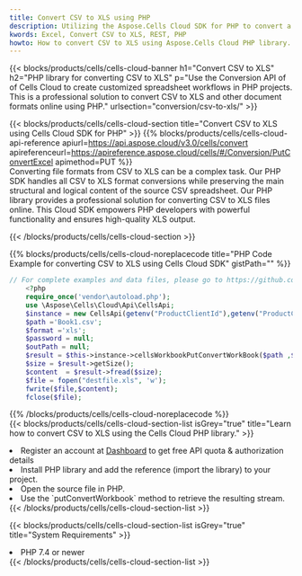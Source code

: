 ```yaml
---
title: Convert CSV to XLS using PHP 
description: Utilizing the Aspose.Cells Cloud SDK for PHP to convert a CSV format file to a XLS format file. 
kwords: Excel, Convert CSV to XLS, REST, PHP
howto: How to convert CSV to XLS using Aspose.Cells Cloud PHP library.
---
```



{{< blocks/products/cells/cells-cloud-banner h1="Convert CSV to XLS" h2="PHP library for converting CSV to XLS" p="Use the Conversion API of of Cells Cloud to create customized spreadsheet workflows in PHP projects. This is a professional solution to convert CSV to XLS and other document formats online using PHP." urlsection="conversion/csv-to-xls/" >}}

{{< blocks/products/cells/cells-cloud-section  title="Convert CSV to XLS using Cells Cloud SDK for PHP" >}}
{{% blocks/products/cells/cells-cloud-api-reference  apiurl=https://api.aspose.cloud/v3.0/cells/convert  apireferenceurl=https://apireference.aspose.cloud/cells/#/Conversion/PutConvertExcel  apimethod=PUT %}}
<br/>
Converting file formats from CSV to XLS can be a complex task. Our PHP SDK handles all CSV to XLS format conversions while preserving the main structural and logical content of the source CSV spreadsheet. Our PHP library provides a professional solution for converting CSV to XLS files online. This Cloud SDK empowers PHP developers with powerful functionality and ensures high-quality XLS output.

{{< /blocks/products/cells/cells-cloud-section >}}

{{% blocks/products/cells/cells-cloud-noreplacecode title="PHP Code Example for converting CSV to XLS using Cells Cloud SDK" gistPath="" %}}
 
```php
// For complete examples and data files, please go to https://github.com/aspose-cells-cloud/aspose-cells-cloud-php/
    <?php
    require_once('vendor\autoload.php');
    use \Aspose\Cells\Cloud\Api\CellsApi;
    $instance = new CellsApi(getenv("ProductClientId"),getenv("ProductClientSecret"));
    $path ='Book1.csv';    
    $format ='xls';
    $password = null;
    $outPath = null;      
    $result = $this->instance->cellsWorkbookPutConvertWorkBook($path ,$format, $password,  $outPath);
    $size = $result->getSize();
    $content  = $result->fread($size);
    $file = fopen("destfile.xls", 'w');
    fwrite($file,$content);
    fclose($file);
```
 
{{% /blocks/products/cells/cells-cloud-noreplacecode  %}}
<br/>
{{< blocks/products/cells/cells-cloud-section-list isGrey="true"  title="Learn how to convert CSV to XLS using the Cells Cloud PHP library." >}}
<li>Register an account at <a href="https://dashboard.aspose.cloud/">Dashboard</a> to get free API quota & authorization details</li>
<li>Install PHP library and add the reference (import the library) to your project.</li>
<li>Open the source file in PHP.</li>
<li>Use the `putConvertWorkbook` method to retrieve the resulting stream.</li>
{{< /blocks/products/cells/cells-cloud-section-list >}}

{{< blocks/products/cells/cells-cloud-section-list isGrey="true"  title="System Requirements" >}}
<li>PHP 7.4 or newer</li>
{{< /blocks/products/cells/cells-cloud-section-list >}}
